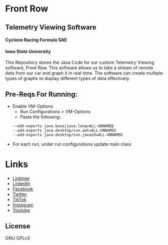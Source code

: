 ﻿# Front Row
## Telemetry Viewing Software
#### Cyclone Racing Formula SAE
#### Iowa State University

This Repository stores the Java Code for our custom Telemetry Viewing software, Front Row. This software allows us to take a stream of remote data from our car and graph it in real-time. The software can create multiple types of graphs to display different types of data effectively.

## Pre-Reqs For Running:
- Enable VM-Options
    - Run Configurations > VM-Options
    - Paste the following:
    ```
    --add-exports java.base/java.lang=ALL-UNNAMED
    --add-exports java.desktop/sun.awt=ALL-UNNAMED
    --add-exports java.desktop/sun.java2d=ALL-UNNAMED
    ```
- For each run, under run configurations update main class

# Links
- [Linktree](https://linktr.ee/cycloneracing)
- [LinkedIn](https://www.linkedin.com/company/cyclone-racing/)
- [Facebook](https://www.facebook.com/CycloneRacingUS/)
- [Twitter](https://twitter.com/cycloneracingus?lang=en)
- [TikTok](https://www.tiktok.com/@cycloneracing)
- [Instagram](https://www.instagram.com/cycloneracingus/)
- [Youtube](https://www.youtube.com/channel/UCQaE_Bqq185kTRbl6uPepTg/videos)

## License

GNU GPLv3
